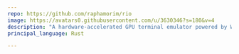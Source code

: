 ```yaml
---
repo: https://github.com/raphamorim/rio
image: https://avatars0.githubusercontent.com/u/3630346?s=180&v=4
description: "A hardware-accelerated GPU terminal emulator powered by WebGPU, focusing to run in desktops and browsers"
principal_language: Rust

---
```

